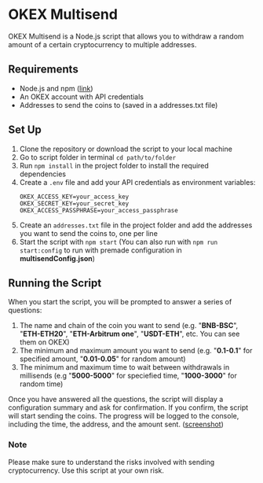 # OKEX Multisend
OKEX Multisend is a Node.js script that allows you to withdraw a random amount of a certain cryptocurrency to multiple addresses.

## Requirements
- Node.js and npm ([link](https://nodejs.org/en/download/))
- An OKEX account with API credentials
- Addresses to send the coins to (saved in a addresses.txt file)

## Set Up
1. Clone the repository or download the script to your local machine
2. Go to script folder in terminal `cd path/to/folder`
3. Run `npm install` in the project folder to install the required dependencies
4. Create a `.env` file and add your API credentials as environment variables:
    ```
    OKEX_ACCESS_KEY=your_access_key
    OKEX_SECRET_KEY=your_secret_key
    OKEX_ACCESS_PASSPHRASE=your_access_passphrase
    ```
5. Create an `addresses.txt` file in the project folder and add the addresses you want to send the coins to, one per line
6. Start the script with `npm start` (You can also run with `npm run start:config` to run with premade configuration in **multisendConfig.json**)

## Running the Script
When you start the script, you will be prompted to answer a series of questions:
1. The name and chain of the coin you want to send (e.g. "**BNB-BSC**", "**ETH-ETH20**", "**ETH-Arbitrum one**", "**USDT-ETH**", etc. You can see them on OKEX)
2. The minimum and maximum amount you want to send (e.g. "**0.1-0.1**" for specified amount, "**0.01-0.05**" for random amount)
3. The minimum and maximum time to wait between withdrawals in millisends (e.g  "**5000-5000**" for speciefied time, "**1000-3000**" for random time)


Once you have answered all the questions, the script will display a configuration summary and ask for confirmation. If you confirm, the script will start sending the coins. The progress will be logged to the console, including the time, the address, and the amount sent.
([screenshot]("public/screenshot.png))

### Note
Please make sure to understand the risks involved with sending cryptocurrency. Use this script at your own risk.
